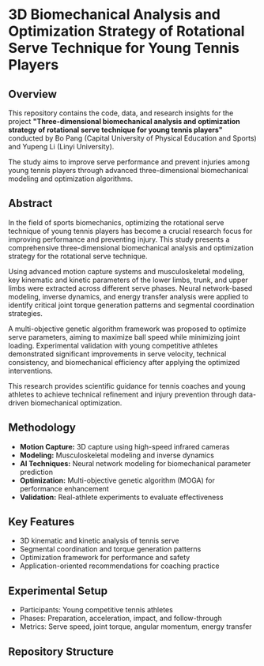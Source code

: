 # 3D Biomechanical Analysis and Optimization Strategy of Rotational Serve Technique for Young Tennis Players

##  Overview

This repository contains the code, data, and research insights for the project **"Three-dimensional biomechanical analysis and optimization strategy of rotational serve technique for young tennis players"** conducted by Bo Pang (Capital University of Physical Education and Sports) and Yupeng Li (Linyi University).

The study aims to improve serve performance and prevent injuries among young tennis players through advanced three-dimensional biomechanical modeling and optimization algorithms.

##  Abstract

In the field of sports biomechanics, optimizing the rotational serve technique of young tennis players has become a crucial research focus for improving performance and preventing injury. This study presents a comprehensive three-dimensional biomechanical analysis and optimization strategy for the rotational serve technique.

Using advanced motion capture systems and musculoskeletal modeling, key kinematic and kinetic parameters of the lower limbs, trunk, and upper limbs were extracted across different serve phases. Neural network-based modeling, inverse dynamics, and energy transfer analysis were applied to identify critical joint torque generation patterns and segmental coordination strategies.

A multi-objective genetic algorithm framework was proposed to optimize serve parameters, aiming to maximize ball speed while minimizing joint loading. Experimental validation with young competitive athletes demonstrated significant improvements in serve velocity, technical consistency, and biomechanical efficiency after applying the optimized interventions.

This research provides scientific guidance for tennis coaches and young athletes to achieve technical refinement and injury prevention through data-driven biomechanical optimization.

##  Methodology

- **Motion Capture:** 3D capture using high-speed infrared cameras
- **Modeling:** Musculoskeletal modeling and inverse dynamics
- **AI Techniques:** Neural network modeling for biomechanical parameter prediction
- **Optimization:** Multi-objective genetic algorithm (MOGA) for performance enhancement
- **Validation:** Real-athlete experiments to evaluate effectiveness

## Key Features

- 3D kinematic and kinetic analysis of tennis serve
- Segmental coordination and torque generation patterns
- Optimization framework for performance and safety
- Application-oriented recommendations for coaching practice

##  Experimental Setup

- Participants: Young competitive tennis athletes
- Phases: Preparation, acceleration, impact, and follow-through
- Metrics: Serve speed, joint torque, angular momentum, energy transfer

##  Repository Structure

